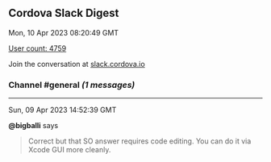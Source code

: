 ## Cordova Slack Digest
Mon, 10 Apr 2023 08:20:49 GMT

[User count: 4759](https://cordova.slack.com/)


Join the conversation at [slack.cordova.io](http://slack.cordova.io/)

### __Channel #general__ _(1 messages)_
---

Sun, 09 Apr 2023 14:52:39 GMT

__@bigballi__ says 
> Correct but that SO answer requires code editing. You can do it via Xcode GUI more cleanly.
> 
